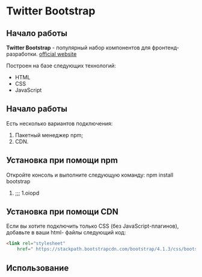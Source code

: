 # Twitter Bootstrap

## Начало работы
**Twitter Bootstrap**  - популярный набор компонентов для фронтенд-разработки.
[official website](https://getbootstrap.com)

Построен на базе следующих технологий:
* HTML
* CSS
* JavaScript
## Начало работы
Есть несколько вариантов подключения:
1. Пакетный менеджер npm;
1. CDN.

## Установка при помощи npm
Откройте консоль и выполните следующую команду: npm install bootstrap
1. ;;;
1.oiopd

## Установка при помощи CDN
Если вы хотите подключить только CSS (без JavaScript-плагинов), добавьте в ваши html-
файлы следующий код:

```html
<link rel="stylesheet" 
    href=" https://stackpath.bootstrapcdn.com/bootstrap/4.1.3/css/bootstr

```

## Использование


